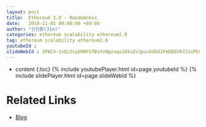 ```yaml
---
layout: post
title:  Ethereum 2.0 - Randomness
date:   2018-11-01 00:00:00 +09:00
author: "신진환(Jin)"
categories: ethereum scalability ethereum2.0
tag: ethereum scalability ethereum2.0
youtubeId :
slideWebId : 2PACX-1vQzZsyQ9NYS7BsVvNpzuqv1bSuZs3puc6dkG1FmEB5hR3JzsPECHZZaN9LeRba6xfa8ugVoyOXaYOxh
---
```

* content
{:toc}
{% include youtubePlayer.html id=page.youtubeId %}
{% include slidePlayer.html id=page.slideWebId %}

# Related Links

* [Blog](https://medium.com/onther-tech/ethereum-2-0-randomness-5f99565c6293)

